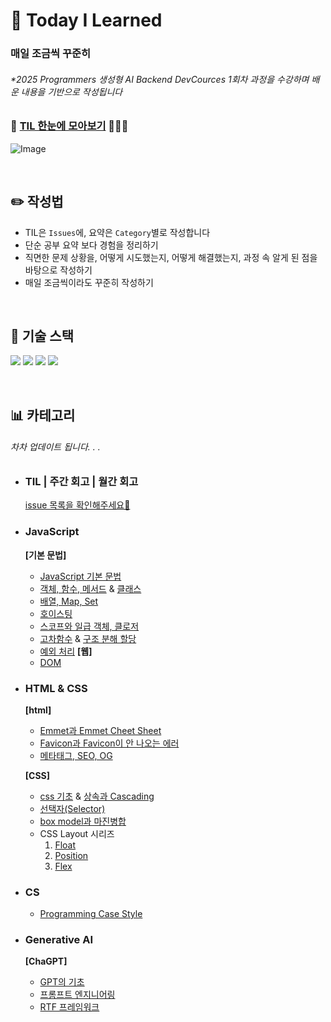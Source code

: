 # 📅 Today I Learned

### 매일 조금씩 꾸준히

###### _\*2025 Programmers 생성형 AI Backend DevCources 1회차 과정을 수강하며 배운 내용을 기반으로 작성됩니다_

### 🚀 [TIL 한눈에 모아보기](https://s0ooo0k.github.io/TIL/) 🧑🏼‍🚀 </b>

![Image](https://github.com/user-attachments/assets/ee78b1bb-4b03-4eb3-b6cc-2ce61edd6c28)

<br>

## ✏️ 작성법

- TIL은 `Issues`에, 요약은 `Category`별로 작성합니다
- 단순 공부 요약 보다 경험을 정리하기
- 직면한 문제 상황을, 어떻게 시도했는지, 어떻게 해결했는지, 과정 속 알게 된 점을 바탕으로 작성하기
- 매일 조금씩이라도 꾸준히 작성하기

<br>

## 🔋 기술 스택

<img src="https://img.shields.io/badge/Django-092E20?style=for-the-badge&logo=Django&logoColor=white"> <img src="https://img.shields.io/badge/Python-3776AB?style=for-the-badge&logo=Python&logoColor=white"> <img src="https://img.shields.io/badge/HTML-E34F26?style=for-the-badge&logo=HTML5&logoColor=white"> <img src="https://img.shields.io/badge/javascript-F7DF1E?style=for-the-badge&logo=javascrpipt&logoColor=white">

<br>

## 📊 카테고리

###### 차차 업데이트 됩니다. . .

- ### TIL | 주간 회고 | 월간 회고

  [issue 목록을 확인해주세요🚀](https://github.com/s0ooo0k/TIL/issues)

- ### JavaScript
  **[기본 문법]**
  - [JavaScript 기본 문법](https://github.com/s0ooo0k/TIL/blob/main/JavaScript/basic_syntax/basic.md)
  - [객체, 함수, 메서드](https://github.com/s0ooo0k/TIL/blob/main/JavaScript/basic_syntax/Function_Method.md) & [클래스](https://github.com/s0ooo0k/TIL/blob/main/JavaScript/basic_syntax/Class.md)
  - [배열, Map, Set](https://github.com/s0ooo0k/TIL/blob/main/JavaScript/basic_syntax/Array_Map_Set.md)
  - [호이스팅](https://github.com/s0ooo0k/TIL/blob/main/JavaScript/basic_syntax/Hoisting.md)
  - [스코프와 일급 객체, 클로저](https://github.com/s0ooo0k/TIL/blob/main/JavaScript/basic_syntax/Hoisting.md)
  - [고차함수](https://github.com/s0ooo0k/TIL/blob/main/JavaScript/basic_syntax/Highorder_Function.md) & [구조 분해 할당](https://github.com/s0ooo0k/TIL/blob/main/JavaScript/basic_syntax/destructuring_assignment.md)
  - [예외 처리](https://github.com/s0ooo0k/TIL/blob/main/JavaScript/basic_syntax/trycatch_throw.md)
    **[웹]**
  - [DOM](https://github.com/s0ooo0k/TIL/blob/main/JavaScript/web/DOM.md)
- ### HTML & CSS

  **[html]**

  - [Emmet과 Emmet Cheet Sheet](https://github.com/s0ooo0k/TIL/blob/main/html_css/html/html_emmet.md)
  - [Favicon과 Favicon이 안 나오는 에러](https://github.com/s0ooo0k/TIL/blob/main/html_css/html/Favicon.md)
  - [메타태그, SEO, OG](https://github.com/s0ooo0k/TIL/blob/main/html_css/html/MetaTag_SEO_OG.md)

  **[CSS]**

  - [css 기초](https://github.com/s0ooo0k/TIL/blob/main/html_css/css/css_basic.md) & [상속과 Cascading](https://github.com/s0ooo0k/TIL/blob/main/html_css/css/cascading.md)
  - [선택자(Selector)](https://github.com/s0ooo0k/TIL/blob/main/html_css/css/selector.md)
  - [box model과 마진병합](https://github.com/s0ooo0k/TIL/blob/main/html_css/css/box_model.md)
  - CSS Layout 시리즈
    1. [Float](https://github.com/s0ooo0k/TIL/blob/main/html_css/css/layout_float.md)
    2. [Position](https://github.com/s0ooo0k/TIL/blob/main/html_css/css/layout_position.md)
    3. [Flex](https://github.com/s0ooo0k/TIL/blob/main/html_css/css/layout_flex.md)

- ### CS

  - [Programming Case Style](https://github.com/s0ooo0k/TIL/blob/main/CS/Case_Style.md)

- ### Generative AI
  **[ChaGPT]**
  - [GPT의 기초](https://github.com/s0ooo0k/TIL/blob/main/Generative%20AI/ChatGPT/ChatGPT_basic.md)
  - [프롬프트 엔지니어링](https://github.com/s0ooo0k/TIL/blob/main/Generative%20AI/ChatGPT/Prompt_Engineering.md)
  - [RTF 프레임워크](https://github.com/s0ooo0k/TIL/blob/main/Generative%20AI/ChatGPT/RTF_Framewok.md)
    <br>

